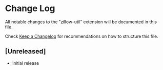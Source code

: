 # Change Log
All notable changes to the "zillow-util" extension will be documented in this file.

Check [Keep a Changelog](http://keepachangelog.com/) for recommendations on how to structure this file.

## [Unreleased]
- Initial release